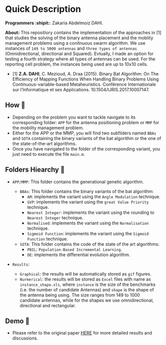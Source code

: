 # Quick Description

**Programmers :shipit:**: Zakaria Abdelmoiz DAHI. 

**About:** This repositiory contains the implementation of the approaches in [1] that studies the solving of the binary antenna placement and the moblity management problems using a conitnuous swarm algorithm. We use instances of `149 to 5000 antennas` and `three types of antennas` (Omnidirectional, directional and Squared). Evtually, I made an option for testing a fourth strategy where all types of antennas can be used. For the reporting cell problem, the instances being used are up to 10x10 cells.

- [1] **Z.A. DAHI**, C. Mezioud, A. Draa (2015). Binary Bat Algorithm: On The Efficiency of Mapping Functions When Handling Binary Problems Using Continuous-variable-based Metaheuristics. Conférence Internationale sur l'Informatique et ses Applications. 10.1504/IJRIS.2017.10007147.

## **How :green_book:** 

- Depending on the problem you want to tackle navigate to its corresponding folder: `APP` for the antenna positioning problem or `MMP` for the mobility management problem.
- Either for the APP or the MMP, you will find two subfilders named `BBAs` and `SOTA` containing the binary variants of the bat algorithm or the one of the state-of-the-art algorithms.
- Once you have navigated to the folder of the corresponding variant, you just need to execute the file `main.m`.


## **Folders Hiearchy :open_file_folder:**
    
- `APP/MMP`: This folder contains the generational genetic algorithm.
  - `BBAs`: This folder contains the binary variants of the bat algorithm:
    - `AM`: implements the variant using the `Angle Modulation` technique.
    - `GVP`: implements the variant using the `great Value Priority` technique.
    - `Nearest Integer`: implements the variant using the rounding to `Nearest Integer` technique.
    - `Normalised`: implements the variant using the `Normalisation` technique.
    - `Sigmoid Function`: implements the variant using the `Sigmoid Function` technique.
  - `SOTA`: This folder contains the code of the state of the art algorithms:
    - `PBIL`: `Population-Based Incremental Learning`. 
    - `DE`: implements the differential evolution algorithm.

- `Results`: 
    - `Graphical`: the results will be automatically stored as `gif` figures.
    - `Nurmerical`: the results will be stored as `Excel` files with name as `instance_shape.xls`, where `instance` is the size of the benchmarks (i.e. the number of candidate Antennas) and `shape` is the shape of the antenna being using. The size ranges from 149 to 1000 candidate antennas, while for the shapes we use omnidirectional, directional and rectangular. 
        
## **Demo :movie_camera:**
    
- Please refer to the original paper [HERE](https://www.inderscience.com/info/inarticle.php?artid=86149) for more detailed results and discussions.
